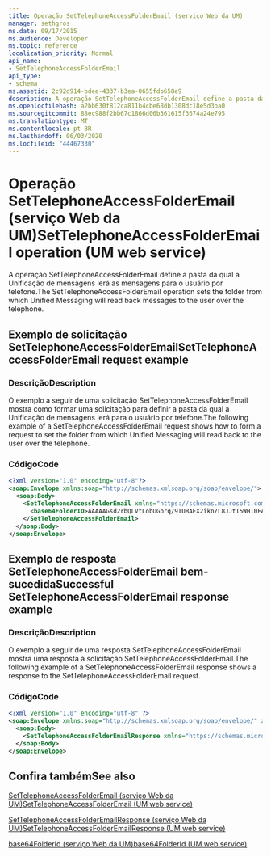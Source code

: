 ```yaml
---
title: Operação SetTelephoneAccessFolderEmail (serviço Web da UM)
manager: sethgros
ms.date: 09/17/2015
ms.audience: Developer
ms.topic: reference
localization_priority: Normal
api_name:
- SetTelephoneAccessFolderEmail
api_type:
- schema
ms.assetid: 2c92d914-bdee-4337-b3ea-0655fdb658e9
description: A operação SetTelephoneAccessFolderEmail define a pasta da qual a Unificação de mensagens lerá as mensagens para o usuário por telefone.
ms.openlocfilehash: a2bb630f812ca811b4cbe68db1308dc18e5d3ba0
ms.sourcegitcommit: 88ec988f2bb67c1866d06b361615f3674a24e795
ms.translationtype: MT
ms.contentlocale: pt-BR
ms.lasthandoff: 06/03/2020
ms.locfileid: "44467330"
---
```

# <a name="settelephoneaccessfolderemail-operation-um-web-service"></a><span data-ttu-id="95bae-103">Operação SetTelephoneAccessFolderEmail (serviço Web da UM)</span><span class="sxs-lookup"><span data-stu-id="95bae-103">SetTelephoneAccessFolderEmail operation (UM web service)</span></span>

<span data-ttu-id="95bae-104">A operação SetTelephoneAccessFolderEmail define a pasta da qual a Unificação de mensagens lerá as mensagens para o usuário por telefone.</span><span class="sxs-lookup"><span data-stu-id="95bae-104">The SetTelephoneAccessFolderEmail operation sets the folder from which Unified Messaging will read back messages to the user over the telephone.</span></span>
  
## <a name="settelephoneaccessfolderemail-request-example"></a><span data-ttu-id="95bae-105">Exemplo de solicitação SetTelephoneAccessFolderEmail</span><span class="sxs-lookup"><span data-stu-id="95bae-105">SetTelephoneAccessFolderEmail request example</span></span>

### <a name="description"></a><span data-ttu-id="95bae-106">Descrição</span><span class="sxs-lookup"><span data-stu-id="95bae-106">Description</span></span>

<span data-ttu-id="95bae-107">O exemplo a seguir de uma solicitação SetTelephoneAccessFolderEmail mostra como formar uma solicitação para definir a pasta da qual a Unificação de mensagens lerá para o usuário por telefone.</span><span class="sxs-lookup"><span data-stu-id="95bae-107">The following example of a SetTelephoneAccessFolderEmail request shows how to form a request to set the folder from which Unified Messaging will read back to the user over the telephone.</span></span>
  
### <a name="code"></a><span data-ttu-id="95bae-108">Código</span><span class="sxs-lookup"><span data-stu-id="95bae-108">Code</span></span>

```XML
<?xml version="1.0" encoding="utf-8"?>
<soap:Envelope xmlns:soap="http://schemas.xmlsoap.org/soap/envelope/">
  <soap:Body>
    <SetTelephoneAccessFolderEmail xmlns="https://schemas.microsoft.com/exchange/services/2006/messages">
      <base64FolderID>AAAAAGsd2rbQLVtLobUGbrq/9IUBAEX2ikn/L8JJtI5WHI0FAW8AAAFXHhsAAA==</base64FolderID>
    </SetTelephoneAccessFolderEmail>
  </soap:Body>
</soap:Envelope>
```

## <a name="successful-settelephoneaccessfolderemail-response-example"></a><span data-ttu-id="95bae-109">Exemplo de resposta SetTelephoneAccessFolderEmail bem-sucedida</span><span class="sxs-lookup"><span data-stu-id="95bae-109">Successful SetTelephoneAccessFolderEmail response example</span></span>

### <a name="description"></a><span data-ttu-id="95bae-110">Descrição</span><span class="sxs-lookup"><span data-stu-id="95bae-110">Description</span></span>

<span data-ttu-id="95bae-111">O exemplo a seguir de uma resposta SetTelephoneAccessFolderEmail mostra uma resposta à solicitação SetTelephoneAccessFolderEmail.</span><span class="sxs-lookup"><span data-stu-id="95bae-111">The following example of a SetTelephoneAccessFolderEmail response shows a response to the SetTelephoneAccessFolderEmail request.</span></span>
  
### <a name="code"></a><span data-ttu-id="95bae-112">Código</span><span class="sxs-lookup"><span data-stu-id="95bae-112">Code</span></span>

```XML
<?xml version="1.0" encoding="utf-8" ?> 
<soap:Envelope xmlns:soap="http://schemas.xmlsoap.org/soap/envelope/" xmlns:xsi="http://www.w3.org/2001/XMLSchema-instance" xmlns:xsd="http://www.w3.org/2001/XMLSchema">
  <soap:Body>
    <SetTelephoneAccessFolderEmailResponse xmlns="https://schemas.microsoft.com/exchange/services/2006/messages" /> 
  </soap:Body>
</soap:Envelope>
```

## <a name="see-also"></a><span data-ttu-id="95bae-113">Confira também</span><span class="sxs-lookup"><span data-stu-id="95bae-113">See also</span></span>



[<span data-ttu-id="95bae-114">SetTelephoneAccessFolderEmail (serviço Web da UM)</span><span class="sxs-lookup"><span data-stu-id="95bae-114">SetTelephoneAccessFolderEmail (UM web service)</span></span>](settelephoneaccessfolderemail-um-web-service.md)
  
[<span data-ttu-id="95bae-115">SetTelephoneAccessFolderEmailResponse (serviço Web da UM)</span><span class="sxs-lookup"><span data-stu-id="95bae-115">SetTelephoneAccessFolderEmailResponse (UM web service)</span></span>](settelephoneaccessfolderemailresponse-um-web-service.md)
  
[<span data-ttu-id="95bae-116">base64FolderId (serviço Web da UM)</span><span class="sxs-lookup"><span data-stu-id="95bae-116">base64FolderId (UM web service)</span></span>](base64folderid-um-web-service.md)

